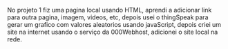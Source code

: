 No projeto 1 fiz uma pagina local usando HTML, aprendi a adicionar link para outra pagina, imagem, videos, etc,
depois usei o thingSpeak para gerar um grafico com valores aleatorios usando javaScript, depois  criei um site na internet 
usando o serviço da 000Webhost, adicionei o site local na rede.


